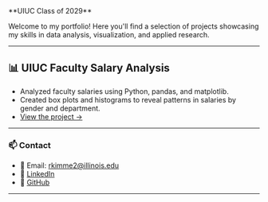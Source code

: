 <link rel="stylesheet" type="text/css" href="style.css">
**UIUC Class of 2029**

Welcome to my portfolio! Here you'll find a selection of projects showcasing my skills in data analysis, visualization, and applied research.

---

## 📊 UIUC Faculty Salary Analysis
- Analyzed faculty salaries using Python, pandas, and matplotlib.
- Created box plots and histograms to reveal patterns in salaries by gender and department.
- [View the project →](https://github.com/yourusername/salary-analysis)

---

### 📫 Contact
- 📧 Email: rkimme2@illinois.edu
- 💼 [LinkedIn](https://linkedin.com/in/rosskimme)  
- 🐙 [GitHub](https://github.com/SS0R)

---
